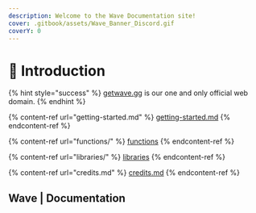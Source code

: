 ```yaml
---
description: Welcome to the Wave Documentation site!
cover: .gitbook/assets/Wave_Banner_Discord.gif
coverY: 0
---
```


# 👋 Introduction

{% hint style="success" %}
[getwave.gg](https://getwave.gg) is our one and only official web domain.
{% endhint %}

{% content-ref url="getting-started.md" %}
[getting-started.md](getting-started.md)
{% endcontent-ref %}

{% content-ref url="functions/" %}
[functions](functions/)
{% endcontent-ref %}

{% content-ref url="libraries/" %}
[libraries](libraries/)
{% endcontent-ref %}

{% content-ref url="credits.md" %}
[credits.md](credits.md)
{% endcontent-ref %}

## Wave | Documentation
